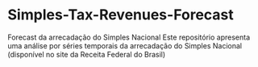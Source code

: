 # Simples-Tax-Revenues-Forecast
Forecast da arrecadação do Simples Nacional
Este repositório apresenta uma análise por séries temporais da arrecadação do Simples Nacional (disponível no site da Receita Federal do Brasil)
